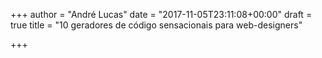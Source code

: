 +++
author = "André Lucas"
date = "2017-11-05T23:11:08+00:00"
draft = true
title = "10 geradores de código sensacionais para web-designers"

+++
